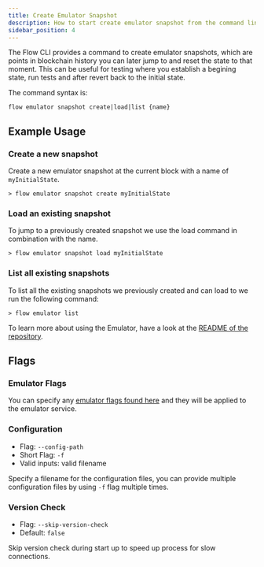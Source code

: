 ```yaml
---
title: Create Emulator Snapshot
description: How to start create emulator snapshot from the command line
sidebar_position: 4
---
```


The Flow CLI provides a command to create emulator snapshots, which are points in blockchain 
history you can later jump to and reset the state to that moment. This can be useful for testing where you 
establish a begining state, run tests and after revert back to the initial state.

The command syntax is:
```shell
flow emulator snapshot create|load|list {name}
```

## Example Usage

### Create a new snapshot
Create a new emulator snapshot at the current block with a name of `myInitialState`. 
```shell
> flow emulator snapshot create myInitialState
```

### Load an existing snapshot
To jump to a previously created snapshot we use the load command in combination with the name.
```shell
> flow emulator snapshot load myInitialState
```

### List all existing snapshots
To list all the existing snapshots we previously created and can load to we run the following command:
```shell
> flow emulator list
```

To learn more about using the Emulator, have a look at the [README of the repository](https://github.com/onflow/flow-emulator).

## Flags

### Emulator Flags
You can specify any [emulator flags found here](https://github.com/onflow/flow-emulator#configuration) and they will be applied to the emulator service.

### Configuration

- Flag: `--config-path`
- Short Flag: `-f`
- Valid inputs: valid filename

Specify a filename for the configuration files, you can provide multiple configuration
files by using `-f` flag multiple times.

### Version Check

- Flag: `--skip-version-check`
- Default: `false`

Skip version check during start up to speed up process for slow connections.